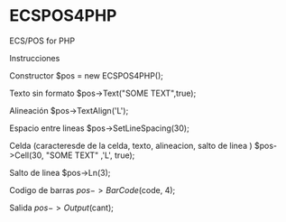 # ECSPOS4PHP
ECS/POS for PHP

Instrucciones

Constructor
$pos = new ECSPOS4PHP();

Texto sin formato 
$pos->Text("SOME TEXT",true);

Alineación
$pos->TextAlign('L');

Espacio entre lineas
$pos->SetLineSpacing(30);
 
Celda (caracteresde de la celda, texto, alineacion, salto de linea )
$pos->Cell(30, "SOME TEXT" ,'L', true);

Salto de linea
$pos->Ln(3);
 
Codigo de barras
$pos->BarCode($code, 4);
 
Salida
$pos->Output($cant);
 
 

